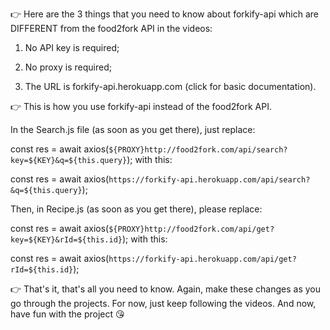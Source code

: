 👉 Here are the 3 things that you need to know about forkify-api which are DIFFERENT from the food2fork API in the videos:

1) No API key is required;

2) No proxy is required;

3) The URL is forkify-api.herokuapp.com (click for basic documentation).



👉 This is how you use forkify-api instead of the food2fork API.

In the Search.js file (as soon as you get there), just replace:

const res = await axios(`${PROXY}http://food2fork.com/api/search?key=${KEY}&q=${this.query}`);
with this:

const res = await axios(`https://forkify-api.herokuapp.com/api/search?&q=${this.query}`);


Then, in Recipe.js (as soon as you get there), please replace:

const res = await axios(`${PROXY}http://food2fork.com/api/get?key=${KEY}&rId=${this.id}`);
with this:

const res = await axios(`https://forkify-api.herokuapp.com/api/get?rId=${this.id}`);


👉 That's it, that's all you need to know. Again, make these changes as you go through the projects. For now, just keep following the videos. And now, have fun with the project 😘